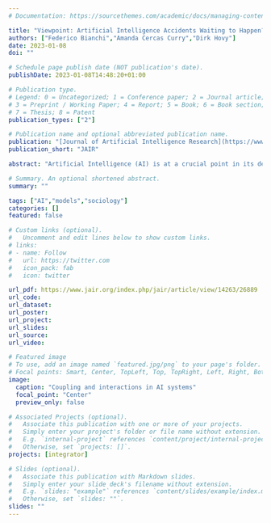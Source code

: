 ```yaml
---
# Documentation: https://sourcethemes.com/academic/docs/managing-content/

title: "Viewpoint: Artificial Intelligence Accidents Waiting to Happen?"
authors: ["Federico Bianchi","Amanda Cercas Curry","Dirk Hovy"]
date: 2023-01-08
doi: ""

# Schedule page publish date (NOT publication's date).
publishDate: 2023-01-08T14:48:20+01:00

# Publication type.
# Legend: 0 = Uncategorized; 1 = Conference paper; 2 = Journal article;
# 3 = Preprint / Working Paper; 4 = Report; 5 = Book; 6 = Book section;
# 7 = Thesis; 8 = Patent
publication_types: ["2"]

# Publication name and optional abbreviated publication name.
publication: "[Journal of Artificial Intelligence Research](https://www.jair.org/index.php/jair/article/view/14263)"
publication_short: "JAIR"

abstract: "Artificial Intelligence (AI) is at a crucial point in its development: stable enough to be used in production systems, and increasingly pervasive in our lives. What does that mean for its safety? In his book Normal Accidents, the sociologist Charles Perrow proposed a framework to analyze new technologies and the risks they entail. He showed that major accidents are nearly unavoidable in complex systems with tightly coupled components if they are run long enough. In this essay, we apply and extend Perrow’s framework to AI to assess its potential risks. Today’s AI systems are already highly complex, and their complexity is steadily increasing. As they become more ubiquitous, different algorithms will interact directly, leading to tightly coupled systems whose capacity to cause harm we will be unable to predict. We argue that under the current paradigm, Perrow’s normal accidents apply to AI systems and it is only a matter of time before one occurs."

# Summary. An optional shortened abstract.
summary: ""

tags: ["AI","models","sociology"]
categories: []
featured: false

# Custom links (optional).
#   Uncomment and edit lines below to show custom links.
# links:
# - name: Follow
#   url: https://twitter.com
#   icon_pack: fab
#   icon: twitter

url_pdf: https://www.jair.org/index.php/jair/article/view/14263/26889
url_code:
url_dataset:
url_poster:
url_project:
url_slides:
url_source:
url_video:

# Featured image
# To use, add an image named `featured.jpg/png` to your page's folder.
# Focal points: Smart, Center, TopLeft, Top, TopRight, Left, Right, BottomLeft, Bottom, BottomRight.
image:
  caption: "Coupling and interactions in AI systems"
  focal_point: "Center"
  preview_only: false

# Associated Projects (optional).
#   Associate this publication with one or more of your projects.
#   Simply enter your project's folder or file name without extension.
#   E.g. `internal-project` references `content/project/internal-project/index.md`.
#   Otherwise, set `projects: []`.
projects: [integrator]

# Slides (optional).
#   Associate this publication with Markdown slides.
#   Simply enter your slide deck's filename without extension.
#   E.g. `slides: "example"` references `content/slides/example/index.md`.
#   Otherwise, set `slides: ""`.
slides: ""
---
```

